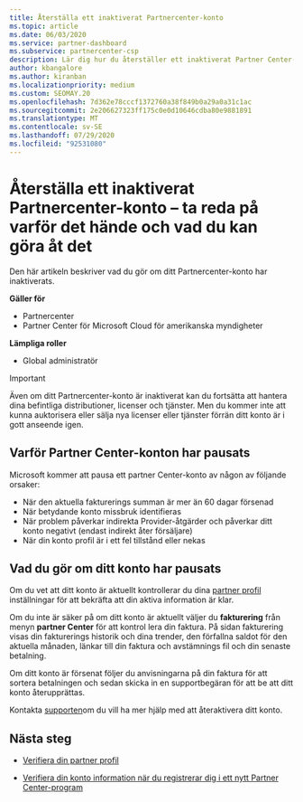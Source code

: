 ```yaml
---
title: Återställa ett inaktiverat Partnercenter-konto
ms.topic: article
ms.date: 06/03/2020
ms.service: partner-dashboard
ms.subservice: partnercenter-csp
description: Lär dig hur du återställer ett inaktiverat Partner Center-konto, varför inskjutningen av partner kontot sker och hur du kan använda ditt konto under SUS pension.
author: kbangalore
ms.author: kiranban
ms.localizationpriority: medium
ms.custom: SEOMAY.20
ms.openlocfilehash: 7d362e78cccf1372760a38f849b0a29a0a31c1ac
ms.sourcegitcommit: 2e206627323ff175c0e0d10646cdba80e9881891
ms.translationtype: MT
ms.contentlocale: sv-SE
ms.lasthandoff: 07/29/2020
ms.locfileid: "92531080"
---
```

# <a name="restore-a-suspended-partner-center-account---learn-why-it-happens-and-what-to-do-about-it"></a>Återställa ett inaktiverat Partnercenter-konto – ta reda på varför det hände och vad du kan göra åt det

Den här artikeln beskriver vad du gör om ditt Partnercenter-konto har inaktiverats.

**Gäller för**

-  Partnercenter
-  Partner Center för Microsoft Cloud för amerikanska myndigheter

**Lämpliga roller**

- Global administratör


> [!IMPORTANT]  
> Även om ditt Partnercenter-konto är inaktiverat kan du fortsätta att hantera dina befintliga distributioner, licenser och tjänster. Men du kommer inte att kunna auktorisera eller sälja nya licenser eller tjänster förrän ditt konto är i gott anseende igen.

## <a name="why-partner-center-accounts-are-suspended"></a>Varför Partner Center-konton har pausats

Microsoft kommer att pausa ett partner Center-konto av någon av följande orsaker:

- När den aktuella fakturerings summan är mer än 60 dagar försenad 
- När betydande konto missbruk identifieras
- När problem påverkar indirekta Provider-åtgärder och påverkar ditt konto negativt (endast indirekt åter försäljare)
- När din konto profil är i ett fel tillstånd eller nekas

## <a name="what-to-do-if-your-account-is-suspended"></a>Vad du gör om ditt konto har pausats

Om du vet att ditt konto är aktuellt kontrollerar du dina [partner profil](https://partner.microsoft.com/pcv/accountsettings/partnerprofile) inställningar för att bekräfta att din aktiva information är klar. 

Om du inte är säker på om ditt konto är aktuellt väljer du **fakturering** från menyn **partner Center** för att kontrol lera din faktura. På sidan fakturering visas din fakturerings historik och dina trender, den förfallna saldot för den aktuella månaden, länkar till din faktura och avstämnings fil och din senaste betalning.

Om ditt konto är försenat följer du anvisningarna på din faktura för att sortera betalningen och sedan skicka in en supportbegäran för att be att ditt konto återupprättas. 

Kontakta [supporten](https://partner.microsoft.com/dashboard/support/csp/servicerequests/create)om du vill ha mer hjälp med att återaktivera ditt konto.

## <a name="next-steps"></a>Nästa steg

- [Verifiera din partner profil](update-your-partner-profile.md)

- [Verifiera din konto information när du registrerar dig i ett nytt Partner Center-program](verification-responses.md)
